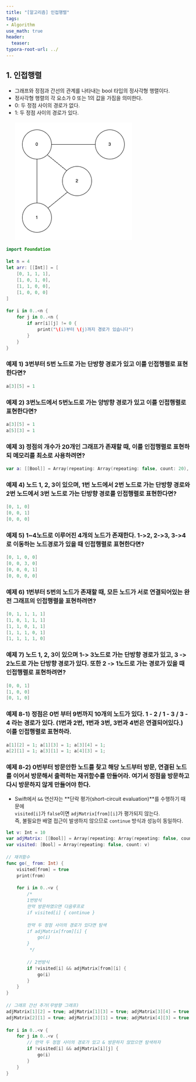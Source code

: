 ```yaml
---
title: "[알고리즘] 인접행렬"
tags: 
- Algorithm
use_math: true
header: 
  teaser: 
typora-root-url: ../
---
```



## 1.  인접행렬

- 그래프와 정점과 간선의 관계를 나타내는 bool 타입의 정사각형 행렬이다.
- 정사각형 행렬의 각 요소가 0 또는 1의 값을 가짐을 의미한다.
- 0: 두 정점 사이의 경로가 없다.
- 1: 두 정점 사이의 경로가 있다.
<br><br>
![1](./img/인접행렬/1.png)

```swift
import Foundation

let n = 4
let arr: [[Int]] = [
    [0, 1, 1, 1],
    [1, 0, 1, 0],
    [1, 1, 0, 0],
    [1, 0, 0, 0]
]

for i in 0..<n {
    for j in 0..<n {
        if arr[i][j] != 0 {
            print("\(i)부터 \(j)까지 경로가 있습니다")
        }
    }
}
```



### 예제 1) 3번부터 5번 노드로 가는 단방향 경로가 있고 이를 인접행렬로 표현한다면?

```swift
a[3][5] = 1
```

### 예제 2) 3번노드에서 5번노드로 가는 양방향 경로가 있고 이를 인접행렬로 표현한다면?

```swift
a[3][5] = 1
a[5][3] = 1
```

### 예제 3) 정점의 개수가 20개인 그래프가 존재할 때, 이를 인접행렬로 표현하되 메모리를 최소로 사용하려면?

```swift
var a: [[Bool]] = Array(repeating: Array(repeating: false, count: 20), count: 20)
```

### 예제 4) 노드 1, 2, 3이 있으며, 1번 노드에서 2번 노드로 가는 단방향 경로와 2번 노드에서 3번 노드로 가는 단방향 경로를 인접행렬로 표현한다면?

```swift
[0, 1, 0]
[0, 0, 1]
[0, 0, 0]
```

### 예제 5) 1~4노드로 이루어진 4개의 노드가 존재한다. 1->2, 2->3, 3->4로 이동하는 노드경로가 있을 때 인접행렬로 표현한다면?

```swift
[0, 1, 0, 0]
[0, 0, 3, 0]
[0, 0, 0, 1]
[0, 0, 0, 0]
```

### 예제 6) 1번부터 5번의 노드가 존재할 때, 모든 노드가 서로 연결되어있는 완전 그래프의 인접행렬을 표현하려면?

```swift
[0, 1, 1, 1, 1]
[1, 0, 1, 1, 1]
[1, 1, 0, 1, 1]
[1, 1, 1, 0, 1]
[1, 1, 1, 1, 0]
```

### 예제 7) 노드 1, 2, 3이 있으며 1-> 3노드로 가는 단방향 경로가 있고, 3 -> 2노드로 가는 단방향 경로가 있다. 또한 2 -> 1노드로 가는 경로가 있을 때 인접행렬로 표현하려면?

```swift
[0, 0, 1]
[1, 0, 0]
[0, 1, 0]
```

### 예제 8-1) 정점은 0번 부터 9번까지 10개의 노드가 있다. 1 - 2 / 1 - 3 / 3 - 4 라는 경로가 있다. (1번과 2번, 1번과 3번, 3번과 4번은 연결되어있다.) 이를 인접행렬로 표현하라.

```swift
a[1][2] = 1; a[1][3] = 1; a[3][4] = 1;
a[2][1] = 1; a[3][1] = 1; a[4][3] = 1;
```

### 예제 8-2) 0번부터 방문안한 노드를 찾고 해당 노드부터 방문, 연결된 노드를 이어서 방문해서 출력하는 재귀함수를 만들어라. 여기서 정점을 방문하고 다시 방문하지 않게 만들어야 한다.

- Swift에서 `&&` 연산자는 **단락 평가(short-circuit evaluation)**를 수행하기 때문에  
  `visited[i]`가 `false`이면 `adjMatrix[from][i]`가 평가되지 않는다.  
  즉, 불필요한 배열 접근이 발생하지 않으므로 `continue` 방식과 성능이 동일하다.

```swift
let v: Int = 10
var adjMatrix: [[Bool]] = Array(repeating: Array(repeating: false, count: v), count: v)
var visited: [Bool] = Array(repeating: false, count: v)

// 재귀함수
func go(_ from: Int) {
    visited[from] = true
    print(from)
    
    for i in 0..<v {
        /*
        1번방식
        만약 방문하였으면 다음루프로
        if visited[i] { continue }
        
        만약 두 정점 사이의 경로가 있다면 탐색
        if adjMatrix[from][i] {
            go(i)
        }
         */
        
        // 2번방식
        if !visited[i] && adjMatrix[from][i] {
            go(i)
        }
    }
}

// 그래프 간선 추가(무방향 그래프)
adjMatrix[1][2] = true; adjMatrix[1][3] = true; adjMatrix[3][4] = true;
adjMatrix[2][1] = true; adjMatrix[3][1] = true; adjMatrix[4][3] = true;

for i in 0..<v {
    for j in 0..<v {
        // 만약 두 정점 사이의 경로가 있고 & 방문하지 않았으면 탐색하자
        if !visited[i] && adjMatrix[i][j] {
            go(i)
        }
    }
}
```







